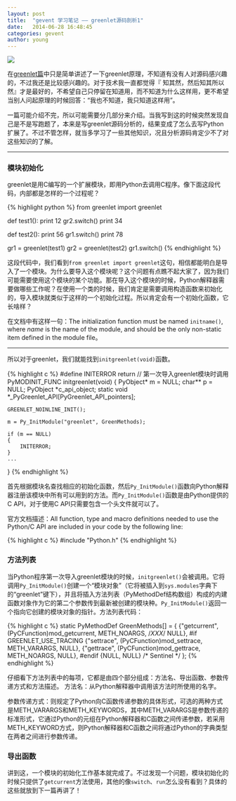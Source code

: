 ```yaml
---
layout: post
title:  "gevent 学习笔记 —— greenlet源码剖析1"
date:   2014-06-28 16:48:45
categories: gevent
author: young
---
```

![](http://young-py.github.io/imgs/yyzt3.jpg)

在<a style="border-bottom: 2px solid #ecf0f1;" href="http://blog.segmentfault.com/young_ipython/1190000000626309">greenlet篇</a>中只是简单讲述了一下greenlet原理，不知道有没有人对源码感兴趣的，不过我还是比较感兴趣的。对于技术我一直都觉得『
知其然，然后知其所以然』才是最好的，不希望自己只停留在知道用，而不知道为什么这样用，更不希望当别人问起原理的时候回答：“我也不知道，我只知道这样用”。

一篇可能介绍不完，所以可能需要分几部分来介绍。当我写到这的时候突然发现自己是不是写跑题了，本来是写greenlet源码分析的，结果变成了怎么去写Python扩展了。不过不管怎样，就当多学习了一些其他知识，况且分析源码肯定少不了对这些知识的了解。

-----

### **模块初始化**

greenlet是用C编写的一个扩展模块，即用Python去调用C程序。像下面这段代码，内部都是怎样的一个过程呢？

{% highlight python %}
from greenlet import greenlet

def test1():
    print 12
    gr2.switch()
    print 34

def test2():
    print 56
    gr1.switch()
    print 78

gr1 = greenlet(test1)
gr2 = greenlet(test2)
gr1.switch()
{% endhighlight %}

这段代码中，我们看到`from greenlet import greenlet`这句，相信都能明白是导入了一个模块。为什么要导入这个模块呢？这个问题有点瞧不起大家了，因为我们可能需要使用这个模块的某个功能。那在导入这个模块的时候，Python解释器需要做哪些工作呢？在使用一个类的时候，我们肯定是需要调用构造函数来初始化的，导入模块就类似于这样的一个初始化过程。所以肯定会有一个初始化函数，它长啥样？

在文档中有这样一句：The initialization function must be named `initname()`, where _name_ is the name of the module, and should be the only non-static item defined in the module file。

-----

所以对于greenlet，我们就能找到`initgreenlet(void)`函数。

{% highlight c %}
#define INITERROR return
// 第一次导入greenlet模块时调用
PyMODINIT_FUNC initgreenlet(void) 
{
    PyObject* m = NULL;
    char** p = NULL;
    PyObject *c_api_object;
    static void *_PyGreenlet_API[PyGreenlet_API_pointers];

    GREENLET_NOINLINE_INIT();

    m = Py_InitModule("greenlet", GreenMethods);

    if (m == NULL)
    {
        INITERROR;
    }
    ...
}
{% endhighlight %}

首先根据模块名查找相应的初始化函数，然后`Py_InitModule()`函数向Python解释器注册该模块中所有可以用到的方法。而`Py_InitModule()`函数是由Python提供的C API，对于使用C API只需要包含一个头文件就可以了。

官方文档描述：All function, type and macro definitions needed to use the Python/C API are included in your code by the following line:

{% highlight c %}
#include "Python.h"
{% endhighlight %}

### **方法列表**

当Python程序第一次导入greenlet模块的时候，`initgreenlet()`会被调用。它将调用`Py_InitModule()`创建一个“模块对象”（它将被插入到`sys.modules`字典下的“greenlet”键下），并且将插入方法列表（PyMethodDef结构数组）构成的内建函数对象作为它的第二个参数传到最新被创建的模块种。`Py_InitModule()`返回一个指向它创建的模块对象的指针。方法列表代码：

{% highlight c %}
static PyMethodDef GreenMethods[] = {
    {"getcurrent", (PyCFunction)mod_getcurrent, METH_NOARGS, /*XXX*/ NULL},
#if GREENLET_USE_TRACING
    {"settrace", (PyCFunction)mod_settrace, METH_VARARGS, NULL},
    {"gettrace", (PyCFunction)mod_gettrace, METH_NOARGS, NULL},
#endif
    {NULL,     NULL}        /* Sentinel */
};
{% endhighlight %}

仔细看下方法列表中的每项，它都是由四个部分组成：方法名、导出函数、参数传递方式和方法描述。
方法名：从Python解释器中调用该方法时所使用的名字。

参数传递方式：则规定了Python向C函数传递参数的具体形式，可选的两种方式是METH_VARARGS和METH_KEYWORDS，其中METH_VARARGS是参数传递的标准形式，它通过Python的元组在Python解释器和C函数之间传递参数，若采用METH_KEYWORD方式，则Python解释器和C函数之间将通过Python的字典类型在两者之间进行参数传递。

### **导出函数**



讲到这，一个模块的初始化工作基本就完成了。不过发现一个问题，模块初始化的时候只提供了`getcurrent`方法使用，其他的像`switch`、`run`怎么没有看到？具体的这些就放到下一篇再讲了！









